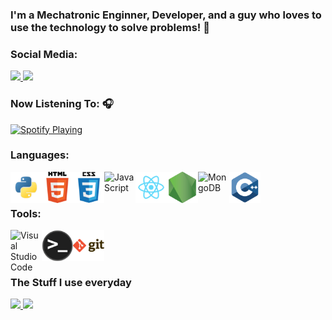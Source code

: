 ### I'm a Mechatronic Enginner, Developer, and a guy who loves to use the technology to solve problems! :robot:

### Social Media:

<a href="https://www.instagram.com/sjz44_/" alt="Instagram profile" target="_blank">
    <img src="https://img.shields.io/badge/Instagram-E4405F?style=for-the-badge&logo=instagram&logoColor=white">
</a>
<a href="https://twitter.com/sjimenezs_/" alt="Twitter profile" target="_blank">
     <img src="https://img.shields.io/badge/Twitter-1DA1F2?style=for-the-badge&logo=twitter&logoColor=white">
</a>

<br />

### Now Listening To: 🎧
[<img src="https://novatorem-black-beta.vercel.app/api/spotify.py"  alt="Spotify Playing" width="500"  />](https://open.spotify.com/user/317fgq7yborbolmjynnnr4vehn64)

### Languages:
<img align="left" alt="Python" width="50px"  src="https://raw.githubusercontent.com/github/explore/80688e429a7d4ef2fca1e82350fe8e3517d3494d/topics/python/python.png"/>
<img align="left" alt="HTML5" width="50px" src="https://raw.githubusercontent.com/github/explore/80688e429a7d4ef2fca1e82350fe8e3517d3494d/topics/html/html.png" />
<img align="left" alt="CSS3" width="50px" src="https://raw.githubusercontent.com/github/explore/80688e429a7d4ef2fca1e82350fe8e3517d3494d/topics/css/css.png" />
<img align="left" alt="JavaScript" width="50px" src="https://upload.wikimedia.org/wikipedia/commons/thumb/9/99/Unofficial_JavaScript_logo_2.svg/480px-Unofficial_JavaScript_logo_2.svg.png" />
<img align="left" alt="React" width="50px" src="https://raw.githubusercontent.com/github/explore/80688e429a7d4ef2fca1e82350fe8e3517d3494d/topics/react/react.png" />
<img align="left" alt="Node.js" width="50px" src="https://raw.githubusercontent.com/github/explore/80688e429a7d4ef2fca1e82350fe8e3517d3494d/topics/nodejs/nodejs.png" />
<img align="left" alt="MongoDB" width="50px" src="https://img.icons8.com/color/452/mongodb.png" />
<img align="left" alt="C++" width="50px" src="https://raw.githubusercontent.com/github/explore/80688e429a7d4ef2fca1e82350fe8e3517d3494d/topics/cpp/cpp.png" />

<br />
<br />

### Tools:
<img align="left" alt="Visual Studio Code" width="50px"  src="https://user-images.githubusercontent.com/674621/71187801-14e60a80-2280-11ea-94c9-e56576f76baf.png"/>
<img align="left" alt="Terminal" width="50px" src="https://raw.githubusercontent.com/github/explore/80688e429a7d4ef2fca1e82350fe8e3517d3494d/topics/terminal/terminal.png" />
<img align="left" alt="Git" width="50px" src="https://raw.githubusercontent.com/github/explore/80688e429a7d4ef2fca1e82350fe8e3517d3494d/topics/git/git.png" />

<br />
<br />
<br />

### The Stuff I use everyday
<a href="https://ubuntu.com/" alt="Ubuntu home page" target="_blank">
    <img src="https://img.shields.io/badge/Ubuntu-772953?style=for-the-badge&logo=linux&logoColor=white">
</a>
<a href="https://store.steampowered.com/" alt="Steam store page" target="_blank">
     <img src="https://img.shields.io/badge/Steam-000000?style=for-the-badge&logo=steam&logoColor=white">
</a>
